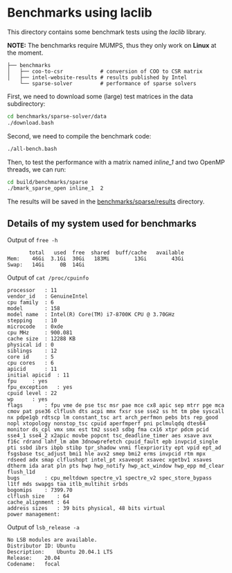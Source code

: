 # Benchmarks using laclib

This directory contains some benchmark tests using the _laclib_ library.

**NOTE:** The benchmarks require MUMPS, thus they only work on **Linux** at the moment.

```
├── benchmarks
│   ├── coo-to-csr            # conversion of COO to CSR matrix
│   ├── intel-website-results # results published by Intel
    └── sparse-solver         # performance of sparse solvers
```

First, we need to download some (large) test matrices in the data subdirectory:

```bash
cd benchmarks/sparse-solver/data
./download.bash
```

Second, we need to compile the benchmark code:

```bash
./all-bench.bash
```

Then, to test the performance with a matrix named _inline_1_ and two OpenMP threads, we can run:

```bash
cd build/benchmarks/sparse
./bmark_sparse_open inline_1  2
```

The results will be saved in the [benchmarks/sparse/results](https://github.com/cpmech/laclib/tree/main/benchmarks/sparse/results) directory.

## Details of my system used for benchmarks

Output of `free -h`

```
       total   used  free  shared  buff/cache   available
Mem:    46Gi  3.1Gi  30Gi   183Mi        13Gi        43Gi
Swap:   14Gi     0B  14Gi
```

Output of `cat /proc/cpuinfo`

```
processor	: 11
vendor_id	: GenuineIntel
cpu family	: 6
model		: 158
model name	: Intel(R) Core(TM) i7-8700K CPU @ 3.70GHz
stepping	: 10
microcode	: 0xde
cpu MHz		: 900.081
cache size	: 12288 KB
physical id	: 0
siblings	: 12
core id		: 5
cpu cores	: 6
apicid		: 11
initial apicid	: 11
fpu		: yes
fpu_exception	: yes
cpuid level	: 22
wp		: yes
flags		: fpu vme de pse tsc msr pae mce cx8 apic sep mtrr pge mca cmov pat pse36 clflush dts acpi mmx fxsr sse sse2 ss ht tm pbe syscall nx pdpe1gb rdtscp lm constant_tsc art arch_perfmon pebs bts rep_good nopl xtopology nonstop_tsc cpuid aperfmperf pni pclmulqdq dtes64 monitor ds_cpl vmx smx est tm2 ssse3 sdbg fma cx16 xtpr pdcm pcid sse4_1 sse4_2 x2apic movbe popcnt tsc_deadline_timer aes xsave avx f16c rdrand lahf_lm abm 3dnowprefetch cpuid_fault epb invpcid_single pti ssbd ibrs ibpb stibp tpr_shadow vnmi flexpriority ept vpid ept_ad fsgsbase tsc_adjust bmi1 hle avx2 smep bmi2 erms invpcid rtm mpx rdseed adx smap clflushopt intel_pt xsaveopt xsavec xgetbv1 xsaves dtherm ida arat pln pts hwp hwp_notify hwp_act_window hwp_epp md_clear flush_l1d
bugs		: cpu_meltdown spectre_v1 spectre_v2 spec_store_bypass l1tf mds swapgs taa itlb_multihit srbds
bogomips	: 7399.70
clflush size	: 64
cache_alignment	: 64
address sizes	: 39 bits physical, 48 bits virtual
power management:
```

Output of `lsb_release -a`

```
No LSB modules are available.
Distributor ID:	Ubuntu
Description:	Ubuntu 20.04.1 LTS
Release:	20.04
Codename:	focal
```
